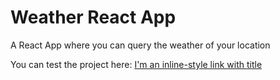  # Weather React App

 A React App where you can query the weather of your location


 You can test the project here:
 [I'm an inline-style link with title](https://georgesteel.github.io/WeatherReact/ "WeatherReact project")